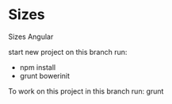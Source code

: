 # Sizes
Sizes Angular

start new project on this branch run:
* npm install
* grunt bowerinit

To work on this project in this branch run: grunt

